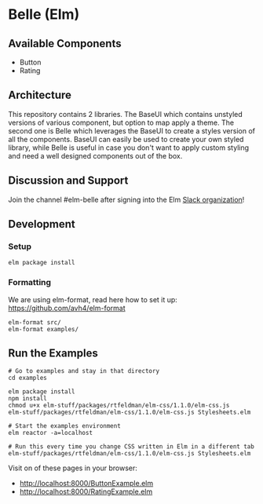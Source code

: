 # Belle (Elm)

## Available Components

- Button
- Rating

## Architecture

This repository contains 2 libraries. The BaseUI which contains unstyled versions of various component, but option to map apply a theme. The second one is Belle which leverages the BaseUI to create a styles version of all the components. BaseUI can easily be used to create your own styled library, while Belle is useful in case you don't want to apply custom styling and need a well designed components out of the box.

## Discussion and Support

Join the channel #elm-belle after signing into the Elm [Slack organization](https://elmlang.herokuapp.com/)!

## Development

### Setup

```
elm package install
```

### Formatting

We are using elm-format, read here how to set it up: https://github.com/avh4/elm-format

```
elm-format src/
elm-format examples/
```

## Run the Examples

```
# Go to examples and stay in that directory
cd examples

elm package install
npm install
chmod u+x elm-stuff/packages/rtfeldman/elm-css/1.1.0/elm-css.js
elm-stuff/packages/rtfeldman/elm-css/1.1.0/elm-css.js Stylesheets.elm

# Start the examples environment
elm reactor -a=localhost

# Run this every time you change CSS written in Elm in a different tab
elm-stuff/packages/rtfeldman/elm-css/1.1.0/elm-css.js Stylesheets.elm
```

Visit on of these pages in your browser:

- [http://localhost:8000/ButtonExample.elm](http://localhost:8000/ButtonExample.elm)
- [http://localhost:8000/RatingExample.elm](http://localhost:8000/RatingExample.elm)
